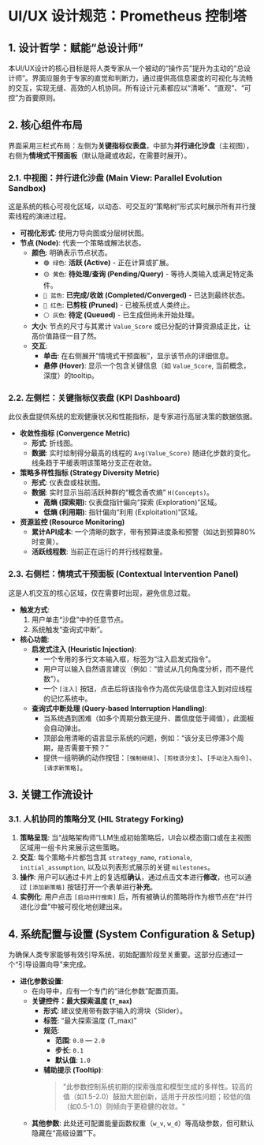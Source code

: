 # UI/UX 设计规范：Prometheus 控制塔

## 1. 设计哲学：赋能“总设计师”

本UI/UX设计的核心目标是将人类专家从一个被动的“操作员”提升为主动的“总设计师”。界面应服务于专家的直觉和判断力，通过提供高信息密度的可视化与流畅的交互，实现无缝、高效的人机协同。所有设计元素都应以“清晰”、“直观”、“可控”为首要原则。

## 2. 核心组件布局

界面采用三栏式布局：左侧为**关键指标仪表盘**，中部为**并行进化沙盘**（主视图），右侧为**情境式干预面板**（默认隐藏或收起，在需要时展开）。

### 2.1. 中视图：并行进化沙盘 (Main View: Parallel Evolution Sandbox)

这是系统的核心可视化区域，以动态、可交互的“策略树”形式实时展示所有并行搜索线程的演进过程。

-   **可视化形式**: 使用力导向图或分层树状图。
-   **节点 (Node)**: 代表一个策略或解法状态。
    -   **颜色**: 明确表示节点状态。
        -   `🟢 绿色`: **活跃 (Active)** - 正在计算或扩展。
        -   `🟡 黄色`: **待处理/查询 (Pending/Query)** - 等待人类输入或满足特定条件。
        -   `🔵 蓝色`: **已完成/收敛 (Completed/Converged)** - 已达到最终状态。
        -   `🔴 红色`: **已剪枝 (Pruned)** - 已被系统或人类终止。
        -   `⚪️ 灰色`: **待定 (Queued)** - 已生成但尚未开始处理。
    -   **大小**: 节点的尺寸与其累计 `Value_Score` 或已分配的计算资源成正比，让高价值路径一目了然。
    -   **交互**:
        -   **单击**: 在右侧展开“情境式干预面板”，显示该节点的详细信息。
        -   **悬停 (Hover)**: 显示一个包含关键信息（如 `Value_Score`, 当前概念，深度）的tooltip。

### 2.2. 左侧栏：关键指标仪表盘 (KPI Dashboard)

此仪表盘提供系统的宏观健康状况和性能指标，是专家进行高层决策的数据依据。

-   **收敛性指标 (Convergence Metric)**
    -   **形式**: 折线图。
    -   **数据**: 实时绘制得分最高的线程的 `Avg(Value_Score)` 随进化步数的变化。线条趋于平缓表明该策略分支正在收敛。
-   **策略多样性指标 (Strategy Diversity Metric)**
    -   **形式**: 仪表盘或柱状图。
    -   **数据**: 实时显示当前活跃种群的“概念香农熵” `H(Concepts)`。
        -   **高熵 (探索期)**: 仪表盘指针偏向“探索 (Exploration)”区域。
        -   **低熵 (利用期)**: 指针偏向“利用 (Exploitation)”区域。
-   **资源监控 (Resource Monitoring)**
    -   **累计API成本**: 一个清晰的数字，带有预算进度条和预警（如达到预算80%时变黄）。
    -   **活跃线程数**: 当前正在运行的并行线程数量。

### 2.3. 右侧栏：情境式干预面板 (Contextual Intervention Panel)

这是人机交互的核心区域，仅在需要时出现，避免信息过载。

-   **触发方式**:
    1.  用户单击“沙盘”中的任意节点。
    2.  系统触发“查询式中断”。
-   **核心功能**:
    -   **启发式注入 (Heuristic Injection)**:
        -   一个专用的多行文本输入框，标签为“注入启发式指令”。
        -   用户可以输入自然语言建议（例如：“尝试从几何角度分析，而不是代数”）。
        -   一个 `[注入]` 按钮，点击后将该指令作为高优先级信息注入到对应线程的记忆系统中。
    -   **查询式中断处理 (Query-based Interruption Handling)**:
        -   当系统遇到困难（如多个周期分数无提升、置信度低于阈值），此面板会自动弹出。
        -   顶部会用清晰的语言显示系统的问题，例如：“该分支已停滞3个周期，是否需要干预？”
        -   提供一组明确的动作按钮：`[强制继续]`、`[剪枝该分支]`、`[手动注入指令]`、`[请求新策略]`。

## 3. 关键工作流设计

### 3.1. 人机协同的策略分叉 (HIL Strategy Forking)

1.  **策略呈现**: 当“战略架构师”LLM生成初始策略后，UI会以模态窗口或在主视图区域用一组卡片来展示这些策略。
2.  **交互**: 每个策略卡片都包含其 `strategy_name`, `rationale`, `initial_assumption`, 以及以列表形式展示的关键 `milestones`。
3.  **操作**: 用户可以通过卡片上的复选框**确认**，通过点击文本进行**修改**，也可以通过 `[添加新策略]` 按钮打开一个表单进行**补充**。
4.  **实例化**: 用户点击 `[启动并行搜索]` 后，所有被确认的策略将作为根节点在“并行进化沙盘”中被可视化地创建出来。

## 4. 系统配置与设置 (System Configuration & Setup)

为确保人类专家能够有效引导系统，初始配置阶段至关重要。这部分应通过一个“引导设置向导”来完成。

-   **进化参数设置**:
    -   在向导中，应有一个专门的“进化参数”配置页面。
    -   **关键控件：最大探索温度 (`T_max`)**
        -   **形式**: 建议使用带有数字输入的滑块（Slider）。
        -   **标签**: “最大探索温度 (T_max)”
        -   **规范**:
            -   **范围**: `0.0` — `2.0`
            -   **步长**: `0.1`
            -   **默认值**: `1.0`
        -   **辅助提示 (Tooltip)**:
            > "此参数控制系统初期的探索强度和模型生成的多样性。较高的值（如1.5-2.0）鼓励大胆创新，适用于开放性问题；较低的值（如0.5-1.0）则倾向于更稳健的收敛。"
    -   **其他参数**: 此处还可配置能量函数权重（`w_v`, `w_d`）等高级参数，但可默认隐藏在“高级设置”下。
